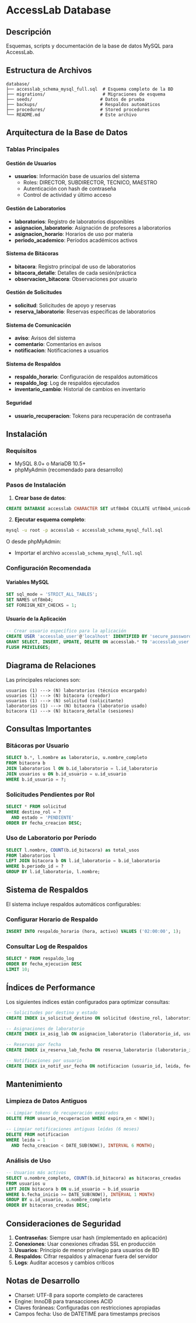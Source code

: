 # AccessLab Database

## Descripción
Esquemas, scripts y documentación de la base de datos MySQL para AccessLab.

## Estructura de Archivos

```
database/
├── accesslab_schema_mysql_full.sql  # Esquema completo de la BD
├── migrations/                      # Migraciones de esquema
├── seeds/                          # Datos de prueba
├── backups/                        # Respaldos automáticos
├── procedures/                     # Stored procedures
└── README.md                       # Este archivo
```

## Arquitectura de la Base de Datos

### Tablas Principales

#### Gestión de Usuarios
- **usuarios**: Información base de usuarios del sistema
  - Roles: DIRECTOR, SUBDIRECTOR, TECNICO, MAESTRO
  - Autenticación con hash de contraseña
  - Control de actividad y último acceso

#### Gestión de Laboratorios
- **laboratorios**: Registro de laboratorios disponibles
- **asignacion_laboratorio**: Asignación de profesores a laboratorios
- **asignacion_horario**: Horarios de uso por materia
- **periodo_academico**: Períodos académicos activos

#### Sistema de Bitácoras
- **bitacora**: Registro principal de uso de laboratorios
- **bitacora_detalle**: Detalles de cada sesión/práctica
- **observacion_bitacora**: Observaciones por usuario

#### Gestión de Solicitudes
- **solicitud**: Solicitudes de apoyo y reservas
- **reserva_laboratorio**: Reservas específicas de laboratorios

#### Sistema de Comunicación
- **aviso**: Avisos del sistema
- **comentario**: Comentarios en avisos
- **notificacion**: Notificaciones a usuarios

#### Sistema de Respaldos
- **respaldo_horario**: Configuración de respaldos automáticos
- **respaldo_log**: Log de respaldos ejecutados
- **inventario_cambio**: Historial de cambios en inventario

#### Seguridad
- **usuario_recuperacion**: Tokens para recuperación de contraseña

## Instalación

### Requisitos
- MySQL 8.0+ o MariaDB 10.5+
- phpMyAdmin (recomendado para desarrollo)

### Pasos de Instalación

1. **Crear base de datos**:
```sql
CREATE DATABASE accesslab CHARACTER SET utf8mb4 COLLATE utf8mb4_unicode_ci;
```

2. **Ejecutar esquema completo**:
```bash
mysql -u root -p accesslab < accesslab_schema_mysql_full.sql
```

O desde phpMyAdmin:
- Importar el archivo `accesslab_schema_mysql_full.sql`

### Configuración Recomendada

#### Variables MySQL
```sql
SET sql_mode = 'STRICT_ALL_TABLES';
SET NAMES utf8mb4;
SET FOREIGN_KEY_CHECKS = 1;
```

#### Usuario de la Aplicación
```sql
-- Crear usuario específico para la aplicación
CREATE USER 'accesslab_user'@'localhost' IDENTIFIED BY 'secure_password';
GRANT SELECT, INSERT, UPDATE, DELETE ON accesslab.* TO 'accesslab_user'@'localhost';
FLUSH PRIVILEGES;
```

## Diagrama de Relaciones

Las principales relaciones son:

```
usuarios (1) ---> (N) laboratorios (técnico encargado)
usuarios (1) ---> (N) bitacora (creador)
usuarios (1) ---> (N) solicitud (solicitante)
laboratorios (1) ---> (N) bitacora (laboratorio usado)
bitacora (1) ---> (N) bitacora_detalle (sesiones)
```

## Consultas Importantes

### Bitácoras por Usuario
```sql
SELECT b.*, l.nombre as laboratorio, u.nombre_completo 
FROM bitacora b
JOIN laboratorios l ON b.id_laboratorio = l.id_laboratorio
JOIN usuarios u ON b.id_usuario = u.id_usuario
WHERE b.id_usuario = ?;
```

### Solicitudes Pendientes por Rol
```sql
SELECT * FROM solicitud 
WHERE destino_rol = ? 
  AND estado = 'PENDIENTE' 
ORDER BY fecha_creacion DESC;
```

### Uso de Laboratorio por Período
```sql
SELECT l.nombre, COUNT(b.id_bitacora) as total_usos
FROM laboratorios l
LEFT JOIN bitacora b ON l.id_laboratorio = b.id_laboratorio
WHERE b.periodo_id = ?
GROUP BY l.id_laboratorio, l.nombre;
```

## Sistema de Respaldos

El sistema incluye respaldos automáticos configurables:

### Configurar Horario de Respaldo
```sql
INSERT INTO respaldo_horario (hora, activo) VALUES ('02:00:00', 1);
```

### Consultar Log de Respaldos
```sql
SELECT * FROM respaldo_log 
ORDER BY fecha_ejecucion DESC 
LIMIT 10;
```

## Índices de Performance

Los siguientes índices están configurados para optimizar consultas:

```sql
-- Solicitudes por destino y estado
CREATE INDEX ix_solicitud_destino ON solicitud (destino_rol, laboratorio_id, destino_usuario_id);

-- Asignaciones de laboratorio
CREATE INDEX ix_asig_lab ON asignacion_laboratorio (laboratorio_id, usuario_id, periodo_id);

-- Reservas por fecha
CREATE INDEX ix_reserva_lab_fecha ON reserva_laboratorio (laboratorio_id, fecha, hora_inicio);

-- Notificaciones por usuario
CREATE INDEX ix_notif_usr_fecha ON notificacion (usuario_id, leida, fecha_creacion);
```

## Mantenimiento

### Limpieza de Datos Antiguos
```sql
-- Limpiar tokens de recuperación expirados
DELETE FROM usuario_recuperacion WHERE expira_en < NOW();

-- Limpiar notificaciones antiguas leídas (6 meses)
DELETE FROM notificacion 
WHERE leida = 1 
  AND fecha_creacion < DATE_SUB(NOW(), INTERVAL 6 MONTH);
```

### Análisis de Uso
```sql
-- Usuarios más activos
SELECT u.nombre_completo, COUNT(b.id_bitacora) as bitacoras_creadas
FROM usuarios u
LEFT JOIN bitacora b ON u.id_usuario = b.id_usuario
WHERE b.fecha_inicio >= DATE_SUB(NOW(), INTERVAL 1 MONTH)
GROUP BY u.id_usuario, u.nombre_completo
ORDER BY bitacoras_creadas DESC;
```

## Consideraciones de Seguridad

1. **Contraseñas**: Siempre usar hash (implementado en aplicación)
2. **Conexiones**: Usar conexiones cifradas SSL en producción
3. **Usuarios**: Principio de menor privilegio para usuarios de BD
4. **Respaldos**: Cifrar respaldos y almacenar fuera del servidor
5. **Logs**: Auditar accesos y cambios críticos

## Notas de Desarrollo

- Charset: UTF-8 para soporte completo de caracteres
- Engine: InnoDB para transacciones ACID
- Claves foráneas: Configuradas con restricciones apropiadas
- Campos fecha: Uso de DATETIME para timestamps precisos
